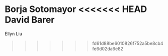 Borja Sotomayor
<<<<<<< HEAD
David Barer
=======
Ellyn Liu
>>>>>>> fd61d88be6010826f752a5be8cb4fe6d02da6e82

